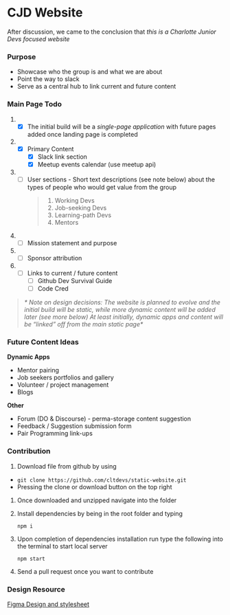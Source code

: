 # CJD Website

After discussion, we came to the conclusion that *this is a Charlotte Junior Devs focused website*

### Purpose
  * Showcase who the group is and what we are about
  * Point the way to slack
  * Serve as a central hub to link current and future content

### Main Page Todo

1. - [x] The initial build will be a *single-page application* with future pages added once landing page is completed
2. - [x] Primary Content
     - [x] Slack link section
     - [x] Meetup events calendar (use meetup api)
3. - [ ] User sections - Short text descriptions (see note below) about the types of people who would get value from the group
      > 1. Working Devs
      > 2. Job-seeking Devs
      > 3. Learning-path Devs
      > 4. Mentors
4. - [ ] Mission statement and purpose
5. - [ ] Sponsor attribution
6. - [ ] Links to current / future content
     - [ ] Github Dev Survival Guide
     - [ ] Code Cred

> _* Note on design decisions: The website is planned to evolve and the initial build will be static, while more dynamic content will be added later (see more below)
At least initially, dynamic apps and content will be “linked” off from the main static page*_

### Future Content Ideas

**Dynamic Apps**
* Mentor pairing
* Job seekers portfolios and gallery
* Volunteer / project management
* Blogs

**Other**
* Forum (DO & Discourse) - perma-storage content suggestion
* Feedback / Suggestion submission form
* Pair Programming link-ups

### Contribution

1. Download file from github by using
  - `git clone https://github.com/cltdevs/static-website.git`
  - Pressing the clone or download button on the top right
1. Once downloaded and unzipped navigate into the folder
1. Install dependencies by being in the root folder and typing

   `npm i`

1. Upon completion of dependencies installation run type the following into the terminal to start local server

   `npm start`

1. Send a pull request once you want to contribute

### Design Resource
[Figma Design and stylesheet](https://www.figma.com/file/QvR9WHgbL1RSCRY8ceLepBuE/Charlotte-Junior-Developer)
